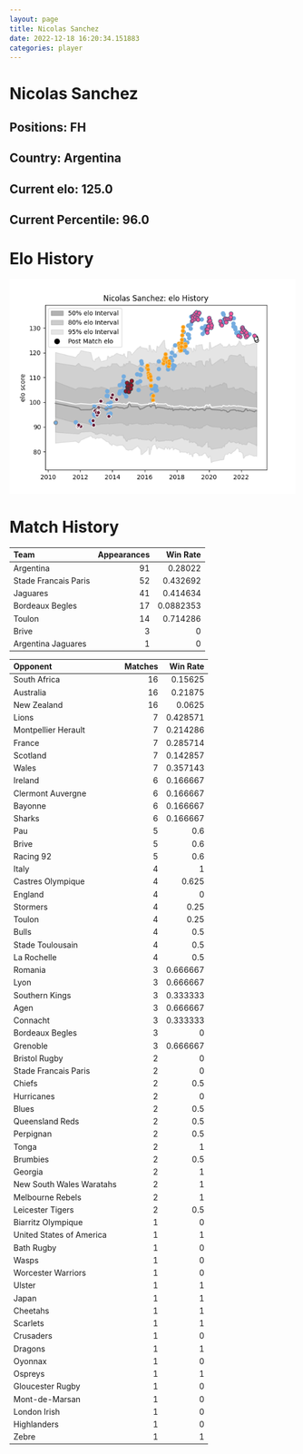 ```yaml
---  
layout: page  
title: Nicolas Sanchez  
date: 2022-12-18 16:20:34.151883  
categories: player  
---
```

# Nicolas Sanchez

## Positions: FH

## Country: Argentina

## Current elo: 125.0

## Current Percentile: 96.0

# Elo History


![elo history](history_NicolasSanchez.png)
# Match History


| Team                 |   Appearances |   Win Rate |
|:---------------------|--------------:|-----------:|
| Argentina            |            91 |  0.28022   |
| Stade Francais Paris |            52 |  0.432692  |
| Jaguares             |            41 |  0.414634  |
| Bordeaux Begles      |            17 |  0.0882353 |
| Toulon               |            14 |  0.714286  |
| Brive                |             3 |  0         |
| Argentina Jaguares   |             1 |  0         |

| Opponent                 |   Matches |   Win Rate |
|:-------------------------|----------:|-----------:|
| South Africa             |        16 |   0.15625  |
| Australia                |        16 |   0.21875  |
| New Zealand              |        16 |   0.0625   |
| Lions                    |         7 |   0.428571 |
| Montpellier Herault      |         7 |   0.214286 |
| France                   |         7 |   0.285714 |
| Scotland                 |         7 |   0.142857 |
| Wales                    |         7 |   0.357143 |
| Ireland                  |         6 |   0.166667 |
| Clermont Auvergne        |         6 |   0.166667 |
| Bayonne                  |         6 |   0.166667 |
| Sharks                   |         6 |   0.166667 |
| Pau                      |         5 |   0.6      |
| Brive                    |         5 |   0.6      |
| Racing 92                |         5 |   0.6      |
| Italy                    |         4 |   1        |
| Castres Olympique        |         4 |   0.625    |
| England                  |         4 |   0        |
| Stormers                 |         4 |   0.25     |
| Toulon                   |         4 |   0.25     |
| Bulls                    |         4 |   0.5      |
| Stade Toulousain         |         4 |   0.5      |
| La Rochelle              |         4 |   0.5      |
| Romania                  |         3 |   0.666667 |
| Lyon                     |         3 |   0.666667 |
| Southern Kings           |         3 |   0.333333 |
| Agen                     |         3 |   0.666667 |
| Connacht                 |         3 |   0.333333 |
| Bordeaux Begles          |         3 |   0        |
| Grenoble                 |         3 |   0.666667 |
| Bristol Rugby            |         2 |   0        |
| Stade Francais Paris     |         2 |   0        |
| Chiefs                   |         2 |   0.5      |
| Hurricanes               |         2 |   0        |
| Blues                    |         2 |   0.5      |
| Queensland Reds          |         2 |   0.5      |
| Perpignan                |         2 |   0.5      |
| Tonga                    |         2 |   1        |
| Brumbies                 |         2 |   0.5      |
| Georgia                  |         2 |   1        |
| New South Wales Waratahs |         2 |   1        |
| Melbourne Rebels         |         2 |   1        |
| Leicester Tigers         |         2 |   0.5      |
| Biarritz Olympique       |         1 |   0        |
| United States of America |         1 |   1        |
| Bath Rugby               |         1 |   0        |
| Wasps                    |         1 |   0        |
| Worcester Warriors       |         1 |   0        |
| Ulster                   |         1 |   1        |
| Japan                    |         1 |   1        |
| Cheetahs                 |         1 |   1        |
| Scarlets                 |         1 |   1        |
| Crusaders                |         1 |   0        |
| Dragons                  |         1 |   1        |
| Oyonnax                  |         1 |   0        |
| Ospreys                  |         1 |   1        |
| Gloucester Rugby         |         1 |   0        |
| Mont-de-Marsan           |         1 |   0        |
| London Irish             |         1 |   0        |
| Highlanders              |         1 |   0        |
| Zebre                    |         1 |   1        |